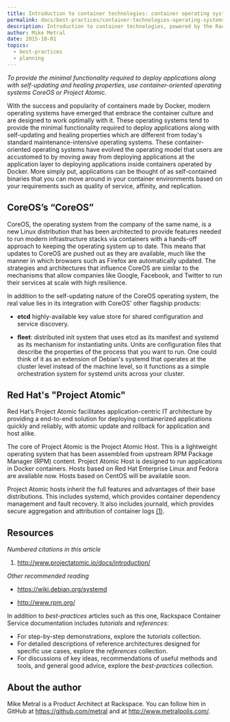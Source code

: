 ```yaml
---
title: Introduction to container technologies: container operating systems
permalink: docs/best-practices/container-technologies-operating-systems/
description: Introduction to container technologies, powered by the Rackspace Container Service
author: Mike Metral
date: 2015-10-01
topics:
  - best-practices
  - planning
---
```


*To provide the minimal functionality required to deploy applications along with self-updating and healing properties, use container-oriented operating systems CoreOS or Project Atomic.*

With the success and popularity of containers made by Docker, modern operating systems have emerged that embrace the container culture and are designed to work optimally with it. These operating systems tend to provide the minimal functionality required to deploy applications along with self-updating and healing properties which are different from today's standard maintenance-intensive operating systems. These container-oriented operating systems have evolved the operating model that users are accustomed to by moving away from deploying applications at the application layer to deploying applications inside containers operated by Docker. More simply put, applications can be thought of as self-contained binaries that you can move around in your container environments based on your requirements such as quality of service, affinity, and replication.

## CoreOS’s “CoreOS”

CoreOS, the operating system from the company of the same name, is a new Linux distribution that has been architected to provide features needed to run modern infrastructure stacks via containers with a hands-off approach to keeping the operating system up to date. This means that updates to CoreOS are pushed out as they are available, much like the manner in which browsers such as Firefox are automatically updated. The strategies and architectures that influence CoreOS are similar to the mechanisms that allow companies like Google, Facebook, and Twitter to run their services at scale with high resilience.

In addition to the self-updating nature of the CoreOS operating system, the real value lies in
its integration with CoreOS' other flagship products:

- **etcd** highly-available key value store for shared configuration
  and service discovery.

- **fleet**: distributed init system that uses etcd as its manifest
  and systemd as its mechanism for instantiating units. Units are
  configuration files that describe the properties of the process
  that you want to run. One could think of it as an extension of
  Debian's systemd that operates at the cluster level instead of the machine
  level, so it functions as a simple orchestration system for systemd
  units across your cluster.

## Red Hat's "Project Atomic"

Red Hat’s Project Atomic facilitates application-centric IT architecture
by providing a end-to-end solution for deploying containerized
applications quickly and reliably, with atomic update and rollback for
application and host alike.

The core of Project Atomic is the Project Atomic Host. This is a
lightweight operating system that has been assembled from upstream RPM Package Manager (RPM) content. Project Atomic Host is designed to run applications in Docker containers. Hosts based on Red Hat Enterprise Linux and Fedora are available now. Hosts based on CentOS will be available soon.

Project Atomic hosts inherit the full features and advantages of their
base distributions. This includes systemd, which provides
container dependency management and fault recovery. It also includes
journald, which provides secure aggregation and attribution of container
logs [(1)](#resources).

<a name="resources"></a>
## Resources

*Numbered citations in this article*

1. <http://www.projectatomic.io/docs/introduction/>

*Other recommended reading*

- <https://wiki.debian.org/systemd>

- <http://www.rpm.org/>

In addition to *best-practices* articles such as this one,
Rackspace Container Service documentation includes *tutorials* and *references*:

* For step-by-step demonstrations, explore the *tutorials* collection.
* For detailed descriptions of reference architectures designed
  for specific use cases,
  explore the *references* collection.
* For discussions of key ideas, recommendations of useful methods and tools, and
  general good advice, explore the *best-practices* collection.

## About the author

Mike Metral is a Product Architect at Rackspace. You can follow him in GitHub at https://github.com/metral and at http://www.metralpolis.com/.
